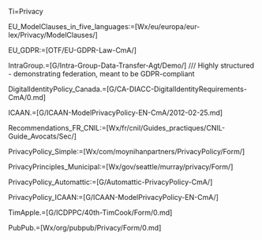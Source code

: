 Ti=Privacy

EU_ModelClauses_in_five_languages:=[Wx/eu/europa/eur-lex/Privacy/ModelClauses/]

EU_GDPR:=[OTF/EU-GDPR-Law-CmA/]
  
IntraGroup.=[G/Intra-Group-Data-Transfer-Agt/Demo/] /// Highly structured - demonstrating federation, meant to be GDPR-compliant

DigitalIdentityPolicy_Canada.=[G/CA-DIACC-DigitalIdentityRequirements-CmA/0.md]

ICAAN.=[G/ICAAN-ModelPrivacyPolicy-EN-CmA/2012-02-25.md]

Recommendations_FR_CNIL:=[Wx/fr/cnil/Guides_practiques/CNIL-Guide_Avocats/Sec/]

PrivacyPolicy_Simple:=[Wx/com/moynihanpartners/PrivacyPolicy/Form/]

PrivacyPrinciples_Municipal:=[Wx/gov/seattle/murray/privacy/Form/]

PrivacyPolicy_Automattic:=[G/Automattic-PrivacyPolicy-CmA/]

PrivacyPolicy_ICAAN:=[G/ICAAN-ModelPrivacyPolicy-EN-CmA/]

TimApple.=[G/ICDPPC/40th-TimCook/Form/0.md]

PubPub.=[Wx/org/pubpub/Privacy/Form/0.md]
